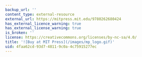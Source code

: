 ```yaml
---
backup_url: ''
content_type: external-resource
external_url: https://mitpress.mit.edu/9780262680424
has_external_licence_warning: true
has_external_license_warning: true
is_broken: ''
license: https://creativecommons.org/licenses/by-nc-sa/4.0/
title: '![Buy at MIT Press](/images/mp_logo.gif)'
uid: 4faa62cd-93d7-4811-9c0a-4c75915277ec
---
```

